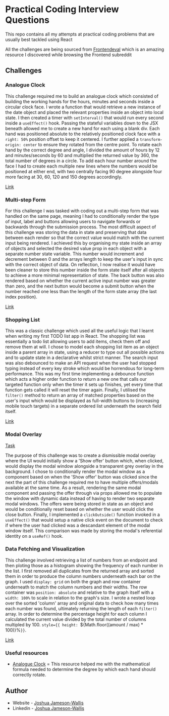 # Practical Coding Interview Questions

This repo contains all my attempts at practical coding problems that are usually best tackled using React

All the challenges are being sourced from [Frontendeval](https://frontendeval.com/) which is an amazing resource I discovered while browsing the Frontend subreddit

## Challenges

### Analogue Clock

This challenge required me to build an analogue clock which consisted of building the working hands for the hours, minutes and seconds inside a circular clock face. I wrote a function that would retrieve a new instance of the date object and placed the relevant properties inside an object into local state. I then created a timer with `setInterval()` that would run every second inside a `useEffect()` hook. Passing the stateful variables down to the JSX beneath allowed me to create a new hand for each using a blank div. Each hand was positioned absolute to the relatively positioned clock face with a `right: 50%` position offset to keep it centered. I further applied a `transform-origin: center` to ensure they rotated from the centre point. To rotate each hand by the correct degree and angle, I divided the amount of hours by 12 and minutes/seconds by 60 and multiplied the returned value by 360, the total number of degrees in a circle. To add each hour number around the face I had to create each multiple new lines where the numbers would be positioned at either end, with two centrally facing 90 degree alongside four more facing at 30, 60, 120 and 150 degrees accordingly.

[Link](https://frontendeval.com/questions/analog-clock)

### Multi-step Form

For this challenge I was tasked with coding out a multi-step form that was handled on the same page, meaning I had to conditionally render the type of input, label and buttons allowing users to navigate forwards or backwards through the submission process. The most difficult aspect of this challenge was storing the data in state and preserving that data between each render so that the correct value would match with the current input being rendered. I achieved this by organising my state inside an array of objects and selected the desired value prop in each object with a separate number state variable. This number would increment and decrement between 0 and the arrays length to keep the user's input in sync with the correct object of data. On reflection, I now realise it would have been cleaner to store this number inside the form state itself after all objects to achieve a more minimal representation of state. The back button was also rendered based on whether the current active input number was greater than zero, and the next button would become a submit button when the number reached one less than the length of the form state array (the last index position).

[Link](https://frontendeval.com/questions/multi-step-form)

### Shopping List

This was a classic challenge which used all the useful logic that I learnt when writing my first TODO list app in React. The shopping list was essentially a todo list allowing users to add items, check them off and remove them at will. I chose to model each shopping list item as an object inside a parent array in state, using a reducer to type out all possible actions and to update state in a declarative whilst strict manner. The search input was also debounced to make an API request when the user had stopped typing instead of every key stroke which would be horrendous for long-term performance. This was my first time implementing a debounce function which acts a higher order function to return a new one that calls our targeted function only when the timer it sets up finishes, yet every time that function gets called it will reset the timer again. Finally, I utilised the `filter()` method to return an array of matched properties based on the user's input which would be displayed as full-width buttons to (increasing mobile touch targets) in a separate ordered list underneath the search field itself.

[Link](https://frontendeval.com/questions/shopping-list)

### Modal Overlay

[Task](https://frontendeval.com/questions/modal-overlay)

The purpose of this challenge was to create a dismissible modal overlay where the UI would initially show a 'Show offer' button which, when clicked, would display the modal window alongside a transparent grey overlay in the background. I chose to conditionally render the modal window as a component based on when the 'Show offer' button was clicked since the next the part of this challenge required me to have multiple offers/modals available at the same time. As a result, rendering the same modal component and passing the offer through via props allowed me to populate the window with dynamic data instead of having to render two separate modal windows. The offers were being stored in state as an object and would be conditionally reset based on whether the user would click the close button. Finally, I implemented a `clickOutside()` function invoked in a `useEffect()` that would setup a native click event on the document to check if where the user had clicked was a descandant element of the modal window itself. This comparison was made by storing the modal's referential identity on a `useRef()` hook.

### Data Fetching and Visualization

This challenge involved retrieving a list of numbers from an endpoint and then ploting those as a histogram showing the frequency of each number in the list. I first removed all duplicates from the returned array and sorted them in order to produce the column numbers underneath each bar on the graph. I used `display: grid` on both the graph and row container underneath to match the column numbers and their widths. The row container was `position: absolute` and relative to the graph itself with a `width: 100%` to scale in relation to the graph's size. I wrote a nested loop over the sorted 'column' array and original data to check how many times each number was found, ultimately returning the length of each `filter()` array. In order to determine the percentage height for each column I calculated the current value divided by the total number of columns multipled by 100. `style={{ height: `${Math.floor((amount / max) \* 100)}%`}}`.

[Link](https://frontendeval.com/questions/data-fetching)

### Useful resources

-  [Analogue Clock](https://dev.to/code_mystery/simple-analog-clock-using-html-css-javascript-2c6a) = This resource helped me with the mathematical formula needed to determine the degree by which each hand should correctly rotate.

## Author

-  Website - [Joshua Jameson-Wallis](https://www.joshuajamesonwallis.com/)
-  Linkedin - [Joshua Jameson-Wallis](https://www.linkedin.com/in/joshua-jameson-wallis/)
